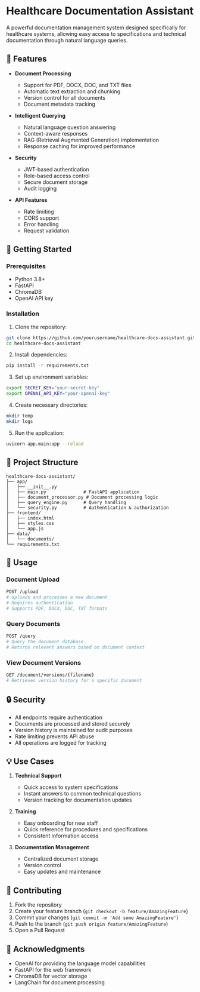 # Healthcare Documentation Assistant

A powerful documentation management system designed specifically for healthcare systems, allowing easy access to specifications and technical documentation through natural language queries.

## 🌟 Features

- **Document Processing**
  - Support for PDF, DOCX, DOC, and TXT files
  - Automatic text extraction and chunking
  - Version control for all documents
  - Document metadata tracking

- **Intelligent Querying**
  - Natural language question answering
  - Context-aware responses
  - RAG (Retrieval Augmented Generation) implementation
  - Response caching for improved performance

- **Security**
  - JWT-based authentication
  - Role-based access control
  - Secure document storage
  - Audit logging

- **API Features**
  - Rate limiting
  - CORS support
  - Error handling
  - Request validation

## 🚀 Getting Started

### Prerequisites

- Python 3.8+
- FastAPI
- ChromaDB
- OpenAI API key

### Installation

1. Clone the repository:
```bash
git clone https://github.com/yourusername/healthcare-docs-assistant.git
cd healthcare-docs-assistant
```

2. Install dependencies:
```bash
pip install -r requirements.txt
```

3. Set up environment variables:
```bash
export SECRET_KEY="your-secret-key"
export OPENAI_API_KEY="your-openai-key"
```

4. Create necessary directories:
```bash
mkdir temp
mkdir logs
```

5. Run the application:
```bash
uvicorn app.main:app --reload
```

## 📁 Project Structure

```
healthcare-docs-assistant/
├── app/
│   ├── __init__.py
│   ├── main.py              # FastAPI application
│   ├── document_processor.py # Document processing logic
│   ├── query_engine.py      # Query handling
│   └── security.py          # Authentication & authorization
├── frontend/
│   ├── index.html
│   ├── styles.css
│   └── app.js
├── data/
│   └── documents/
└── requirements.txt
```

## 🔧 Usage

### Document Upload

```bash
POST /upload
# Uploads and processes a new document
# Requires authentication
# Supports PDF, DOCX, DOC, TXT formats
```

### Query Documents

```bash
POST /query
# Query the document database
# Returns relevant answers based on document context
```

### View Document Versions

```bash
GET /document/versions/{filename}
# Retrieves version history for a specific document
```

## 🔒 Security

- All endpoints require authentication
- Documents are processed and stored securely
- Version history is maintained for audit purposes
- Rate limiting prevents API abuse
- All operations are logged for tracking

## 💡 Use Cases

1. **Technical Support**
   - Quick access to system specifications
   - Instant answers to common technical questions
   - Version tracking for documentation updates

2. **Training**
   - Easy onboarding for new staff
   - Quick reference for procedures and specifications
   - Consistent information access

3. **Documentation Management**
   - Centralized document storage
   - Version control
   - Easy updates and maintenance

## 🤝 Contributing

1. Fork the repository
2. Create your feature branch (`git checkout -b feature/AmazingFeature`)
3. Commit your changes (`git commit -m 'Add some AmazingFeature'`)
4. Push to the branch (`git push origin feature/AmazingFeature`)
5. Open a Pull Request

## 🙏 Acknowledgments

- OpenAI for providing the language model capabilities
- FastAPI for the web framework
- ChromaDB for vector storage
- LangChain for document processing
